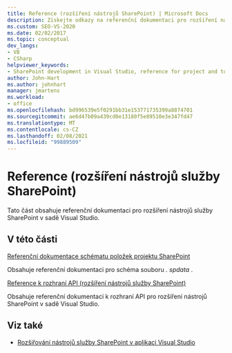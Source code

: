 ```yaml
---
title: Reference (rozšíření nástrojů SharePoint) | Microsoft Docs
description: Získejte odkazy na referenční dokumentaci pro rozšíření nástrojů služby SharePoint v sadě Visual Studio, pokrývající referenční informace o schématu položek projektu služby SharePoint a referenční informace k rozhraní API.
ms.custom: SEO-VS-2020
ms.date: 02/02/2017
ms.topic: conceptual
dev_langs:
- VB
- CSharp
helpviewer_keywords:
- SharePoint development in Visual Studio, reference for project and tools extensibility
author: John-Hart
ms.author: johnhart
manager: jmartens
ms.workload:
- office
ms.openlocfilehash: bd996539e5f0291bb31e153771735399a8874701
ms.sourcegitcommit: ae6d47b09a439cd0e13180f5e89510e3e347fd47
ms.translationtype: MT
ms.contentlocale: cs-CZ
ms.lasthandoff: 02/08/2021
ms.locfileid: "99889509"
---
```

# <a name="reference-sharepoint-tools-extensibility"></a>Reference (rozšíření nástrojů služby SharePoint)

Tato část obsahuje referenční dokumentaci pro rozšíření nástrojů služby SharePoint v sadě Visual Studio.

## <a name="in-this-section"></a>V této části

[Referenční dokumentace schématu položek projektu SharePoint](../sharepoint/sharepoint-project-item-schema-reference.md)

Obsahuje referenční dokumentaci pro schéma souboru *. spdata* .

[Reference k rozhraní API &#40;rozšíření nástrojů služby SharePoint&#41;](../sharepoint/api-reference-sharepoint-tools-extensibility.md)

Obsahuje referenční dokumentaci k rozhraní API pro rozšíření nástrojů SharePoint v sadě Visual Studio.

## <a name="see-also"></a>Viz také

- [Rozšiřování nástrojů služby SharePoint v aplikaci Visual Studio](../sharepoint/extending-the-sharepoint-tools-in-visual-studio.md)
